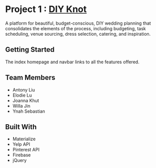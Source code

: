 # Project 1 : [DIY Knot](https://ymsebast.github.io/Project1/)

A platform for beautiful, budget-conscious, DIY wedding planning that consolidates the elements of the process, including budgeting, task scheduling, venue sourcing, dress selection, catering, and inspiration.

## Getting Started 

The index homepage and navbar links to all the features offered.

## Team Members

* Antony Liu 
* Elodie Lu 
* Joanna Khut 
* Willa Jin  
* Ynah Sebastian

## Built With

* Materialize
* Yelp API
* Pinterest API
* Firebase
* jQuery

